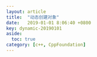 ```yaml
---
layout: article
title:  "动态创建对象"
date:   2019-01-01 8:06:40 +0800
key: dynamic-20190101
aside:
  toc: true
category: [c++, CppFoundation]
---
```

